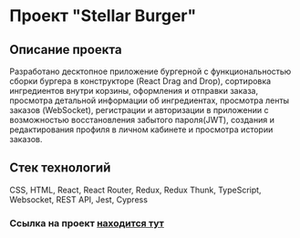 
# Проект "Stellar Burger"
## Описание проекта

Разработано десктопное приложение бургерной с функциональностью сборки бургера в конструкторе (React Drag and Drop), сортировка ингредиентов внутри корзины, оформления и отправки заказа, просмотра детальной информации об ингредиентах, просмотра ленты заказов (WebSocket), регистрации и авторизации в приложении с возможностью восстановления забытого пароля(JWT), создания и редактирования профиля в личном кабинете и просмотра истории заказов.

## Стек технологий
CSS, HTML, React, React Router, Redux, Redux Thunk, TypeScript, Websocket, REST API, Jest, Cypress


### Ссылка на проект [находится тут](https://simplex83.github.io/React-Burger/)













